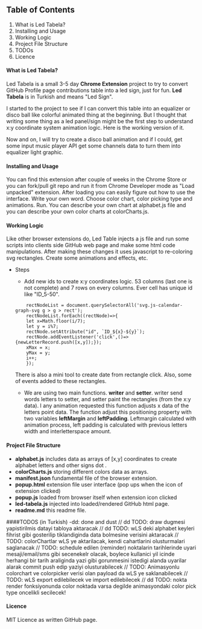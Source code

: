 ## Table of Contents
1. What is Led Tabela?
1. Installing and Usage
1. Working Logic
1. Project File Structure
1. TODOs
1. Licence




#### What is Led Tabela?

Led Tabela is a small 3-5 day **Chrome Extension** project to try to convert GitHub Profile page contributions table into a led sign, just for fun. **Led Tabela** is in Turkish and means "Led Sign".

I started to the project to see if I can convert this table into an equalizer or disco ball like colorful animated thing at the beginning. But I thought that writing some thing as a led panel/sign might be the first step to understand x:y coordinate system animation logic. Here is the working version of it.

Now and on, I will try to create a disco ball animation and if I could, get some input music player API  get some channels data to turn them into equalizer light graphic.

#### Installing and Usage

You can find this extension after couple of weeks in the Chrome Store or you can fork/pull git repo and run it from Chrome Developer mode as "Load unpacked" extension. After loading you can easily figure out how to use the interface. 
Write your own word. Choose color chart, color picking type and animations. Run. You can describe your own chart at alphabet.js file and you can describe your own color charts at colorCharts.js.   

#### Working Logic

Like other browser extensions do, Led Table injects a js file and run some scripts into clients side GitHub web page and make some html code manipulations. After making these changes it uses javascript to re-coloring svg rectangles. Create some animations and effects, etc.

- Steps
    - Add new ids to create x:y coordinates logic. 53 columns (last one is not complete) and 7 rows on every columns. Ever cell has unique id like "ID_5-50".
    ``` 
        rectNodeList = document.querySelectorAll('svg.js-calendar-graph-svg g > g > rect');
        rectNodeList.forEach((rectNode)=>{
        let x=Math.floor(i/7);
        let y = i%7;
        rectNode.setAttribute("id", `ID_${x}-${y}`);
        rectNode.addEventListener('click',()=>{newLetterRecord.push([x,y]);});
        xMax = x;
        yMax = y;
        i++;
        });
    ```
  There is also a mini tool to create date from rectangle click. Also, some of events added to these rectangles.
  
  - We are using two main functions. **writer** and **setter**. writer send words letters to setter, and setter paint the rectangles (from the x:y data). I any animation requested this function adjusts x data of the letters point data. The function adjust this positioning property with two variables **leftMargin** and **leftPadding**. Leftmargin calculated with animation process, left padding is calculated with previous letters width and interletterspace amount. 

#### Project File Structure

- **alphabet.js** includes data as arrays of [x,y] coordinates to create alphabet letters and other signs dot .
- **colorCharts.js** storing different colors data as arrays.
- **manifest.json** fundamental file of the browser extension.
- **popup.html** extension file user interface (pop ups when the icon of extension clicked)
- **popup.js** loaded from browser itself when extension icon clicked
- **led-tabela.js** injected into loaded/rendered GitHub html page. 
- **readme.md** this readme file.


 
####TODOS (in Turkish) -dd: done and dust
    // dd TODO: draw dugmesi yapistirilmis datayi tabloya aktaracak
    // dd TODO: wLS deki alphabet keyleri fihrist gibi gosterilip tiklandiginda data bolmesine verisini aktaracak
    // TODO: colorChartlar wLS ye aktarilacak, kendi cahartlarini olusturmalari saglanacak
    // TODO: schedule edilen (reminder) noktalarin tarihlerinde uyari mesaji/email/sms gibi secenekelr olacak, boylece kullanici yil icinde herhangi bir tarih araliginda yazi gibi gorunmesini istedigi alanda uyarilar alarak commit push edip yaziyi olusturabilecek
    // TODO: Animasyonlu colorchart ve colorpicker verisi olan payload da wLS ye saklanabilecek
    // TODO: wLS export edilebilecek ve import edilebilecek
    // dd TODO: nokta render fonksiyonunda color noktada varsa degilde animasyondaki color pick type oncelikli secilecek!

#### Licence

MIT Licence as written GitHub page.
